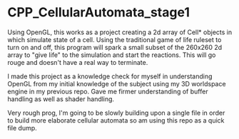 # CPP_CellularAutomata_stage1
  Using OpenGL, this works as a project creating a 2d array of Cell* objects in which simulate state of a cell. Using the traditional game of life ruleset to turn on and off, this program will spark a small subset of the 260x260 2d array to "give life" to the simulation and start the reactions. This will go rouge and doesn't have a real way to terminate.

  I made this project as a knowledge check for myself in understanding OpenGL from my initial knowledge of the subject using my 3D worldspace engine in my previous repo. Gave me firmer understanding of buffer handling as well as shader handling.

  Very rough prog, I'm going to be slowly building upon a single file in order to build more elaborate cellular automata so am using this repo as a quick file dump.
